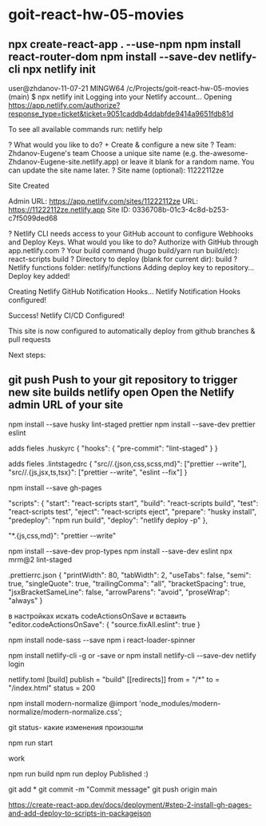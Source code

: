 # goit-react-hw-05-movies

npx create-react-app . --use-npm
npm install react-router-dom
npm install --save-dev netlify-cli
npx netlify init
----------------------------------------------------------------------------------------------------------

 user@zhdanov-11-07-21 MINGW64 /c/Projects/goit-react-hw-05-movies (main)
$ npx netlify init
Logging into your Netlify account...
Opening https://app.netlify.com/authorize?response_type=ticket&ticket=9051caddb4ddabfde9414a9651fdb81d

To see all available commands run: netlify help

? What would you like to do? +  Create & configure a new site
? Team: Zhdanov-Eugene's team
Choose a unique site name (e.g. the-awesome-Zhdanov-Eugene-site.netlify.app) or leave it blank for a random name. You can update the site name later.
? Site name (optional): 11222112ze

Site Created

Admin URL: https://app.netlify.com/sites/11222112ze
URL:       https://11222112ze.netlify.app
Site ID:   0336708b-01c3-4c8d-b253-c7f5099ded68

? Netlify CLI needs access to your GitHub account to configure Webhooks and Deploy Keys. What would you like to do? Authorize with GitHub through app.netlify.com
? Your build command (hugo build/yarn run build/etc): react-scripts build
? Directory to deploy (blank for current dir): build
? Netlify functions folder: netlify/functions
Adding deploy key to repository...
Deploy key added!

Creating Netlify GitHub Notification Hooks...
Netlify Notification Hooks configured!

Success! Netlify CI/CD Configured!

This site is now configured to automatically deploy from github branches & pull requests

Next steps:

  git push       Push to your git repository to trigger new site builds
  netlify open   Open the Netlify admin URL of your site
----------------------------------------------------------------------------------------------------------------
npm install --save husky lint-staged prettier
npm install --save-dev prettier eslint

adds fieles .huskyrc
{ "hooks": { "pre-commit": "lint-staged" } }


adds fieles .lintstagedrc
 { "src//.{json,css,scss,md}": ["prettier --write"],
"src//.{js,jsx,ts,tsx}": ["prettier --write", "eslint --fix"] }

npm install --save gh-pages

"scripts": {
    "start": "react-scripts start",
    "build": "react-scripts build",
    "test": "react-scripts test",
    "eject": "react-scripts eject",
    "prepare": "husky install",
    "predeploy": "npm run build",
    "deploy": "netlify deploy -p"
  },

"\*.{js,css,md}": "prettier --write"

npm install --save-dev prop-types
npm install --save-dev eslint
npx mrm@2 lint-staged

.prettierrc.json 
{ "printWidth": 80, "tabWidth": 2, "useTabs": false, "semi":
true, "singleQuote": true, "trailingComma": "all", "bracketSpacing": true,
"jsxBracketSameLine": false, "arrowParens": "avoid", "proseWrap": "always" }

в настройках искать codeActionsOnSave и вставить "editor.codeActionsOnSave": {
"source.fixAll.eslint": true }

npm install node-sass --save
npm i react-loader-spinner

npm install netlify-cli -g
 or -save 
 or npm install netlify-cli --save-dev
netlify login

netlify.toml
 [build] publish = "build"
[[redirects]] from = "/\*" to = "/index.html" status = 200

npm install modern-normalize
@import 'node_modules/modern-normalize/modern-normalize.css';

git status- какие изменения произошли

npm run start

work

npm run build
npm run deploy
Published :)

git add \*
git commit -m "Commit message"
git push origin main

https://create-react-app.dev/docs/deployment/#step-2-install-gh-pages-and-add-deploy-to-scripts-in-packagejson
